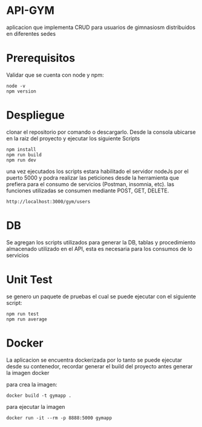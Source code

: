 # API-GYM
aplicacion que implementa CRUD para usuarios de gimnasiosm distribuidos en diferentes sedes

# Prerequisitos

Validar que se cuenta con node y npm:
```
node -v
npm version
```

# Despliegue

clonar el repositorio por comando o descargarlo. Desde la consola ubicarse en la raiz del proyecto y ejecutar los siguiente Scripts

```
npm install
npm run build
npm run dev
```
una vez ejecutados los scripts estara habilitado el servidor nodeJs por el puerto 5000 y podra realizar las peticiones desde la herramienta que prefiera para el consumo de servicios (Postman, insomnia, etc). las funciones utilizadas se consumen mediante POST, GET, DELETE.

```
http://localhost:3000/gym/users
```
# DB
Se agregan los scripts utilizados para generar la DB, tablas y procedimiento almacenado utilizado en el API, esta es necesaria para los consumos de lo servicios

# Unit Test

se genero un paquete de pruebas el cual se puede ejecutar con el siguiente script:
```
npm run test
npm run average
```
# Docker
La aplicacion se encuentra dockerizada por lo tanto se puede ejecutar desde su contenedor, recordar generar el build del proyecto antes generar la imagen docker

para crea la imagen:
```
docker build -t gymapp .
```
para ejecutar la imagen
```
docker run -it --rm -p 8888:5000 gymapp
```
